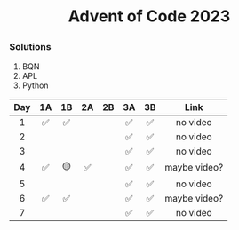 # <p align="center">Advent of Code 2023</p>
### Solutions

1. BQN
2. APL
3. Python

|  Day  |  1A   |  1B   |  2A   |  2B   |  3A   |  3B   |     Link     |
| :---: | :---: | :---: | :---: | :---: | :---: | :---: | :----------: |
|   1   |   ✅   |   ✅    |       |       |   ✅   |   ✅   |   no video   |
|   2   |       |       |       |       |   ✅   |   ✅   |   no video   |
|   3   |       |       |       |       |   ✅   |   ✅   |   no video   |
|   4   |   ✅   |   🟡   |   ✅   |       |   ✅   |   ✅   | maybe video? |
|   5   |       |       |       |       |   ✅   |   ✅   |   no video   |
|   6   |   ✅   |   ✅   |       |       |   ✅   |   ✅   | maybe video? |
|   7   |       |       |       |       |   ✅   |   ✅   |   no video   |
